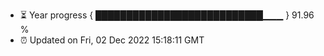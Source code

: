 - ⏳ Year progress { ███████████████████████████▁▁▁ } 91.96 %
- ⏰ Updated on Fri, 02 Dec 2022 15:18:11 GMT

